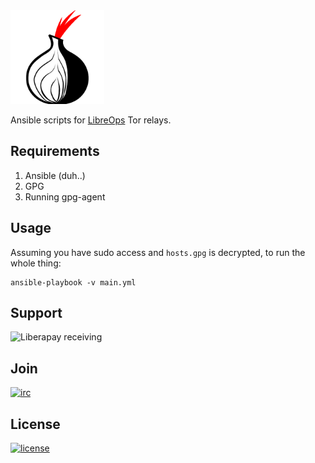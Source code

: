 <img src="resources/logo.png" width="150">

Ansible scripts for <a href="https://libreops.cc">LibreOps</a> Tor relays.

## Requirements

1. Ansible (duh..)
2. GPG
3. Running gpg-agent

## Usage

Assuming you have sudo access and `hosts.gpg` is decrypted, to run the whole thing:

```
ansible-playbook -v main.yml
```

## Support

![Liberapay receiving](https://img.shields.io/liberapay/receives/libreops.svg)

## Join

[![irc](https://img.shields.io/badge/Matrix-%23libreops:matrix.org-blue.svg)](https://riot.im/app/#/room/#libreops:matrix.org)

## License

[![license](https://img.shields.io/badge/license-AGPL%203.0-6672D8.svg)](LICENSE)
